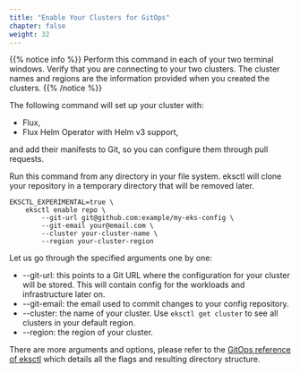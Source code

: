 ```yaml
---
title: "Enable Your Clusters for GitOps"
chapter: false
weight: 32
---
```

{{% notice info %}}
Perform this command in each of your two terminal windows. Verify that you are connecting to your two clusters. The cluster names and regions are the information provided when you created the clusters.
{{% /notice %}}

The following command will set up your cluster with:

- Flux,
- Flux Helm Operator with Helm v3 support,

and add their manifests to Git, so you can configure them through pull requests.

Run this command from any directory in your file system. eksctl will clone your repository in a temporary directory that will be removed later.

```
EKSCTL_EXPERIMENTAL=true \
    eksctl enable repo \
        --git-url git@github.com:example/my-eks-config \
        --git-email your@email.com \
        --cluster your-cluster-name \
        --region your-cluster-region
```

Let us go through the specified arguments one by one:

- --git-url: this points to a Git URL where the configuration for your cluster will be stored. This will contain config for the workloads and infrastructure later on.
- --git-email: the email used to commit changes to your config repository.
- --cluster: the name of your cluster. Use `eksctl get cluster` to see all clusters in your default region.
- --region: the region of your cluster.

There are more arguments and options, please refer to the [GitOps reference of eksctl](https://eksctl.io/usage/experimental/gitops/) which details all the flags and resulting directory structure.

